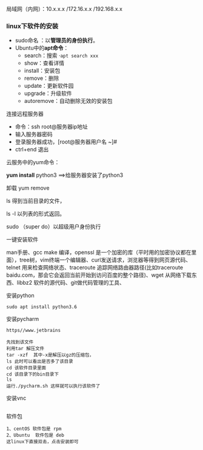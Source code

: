 局域网（内网）：10.x.x.x /172.16.x.x /192.168.x.x

### linux下软件的安装

+ sudo命名 ：以**管理员的身份执行**。
+ Ubuntu中的**apt命令**：
  - search：搜索 ·`apt search xxx`
  - show：查看详情
  - install：安装包
  - remove：删除
  - update：更新软件园
  - upgrade：升级软件 
  - autoremove：自动删除无效的安装包

连接远程服务器

+ 命令：ssh  root@服务器ip地址
+ 输入服务器密码
+ 登录服务器成功，[root@服务器用户名 ~]#
+ ctrl+end 退出

云服务中的yum命令：

**yum install** python3  ==>给服务器安装了python3

卸载 yum remove  



ls 得到当前目录的文件， 

ls -l 以列表的形式返回。

sudo （super  do）以超级用户身份执行

一键安装软件

man手册、gcc make 编译，openssl 是一个加密的库（平时用的加密协议都在里面），tree树，vim终端一个编辑器、curl发送请求，浏览器等得到网页源代码、telnet 用来检查网络状态、traceroute 追踪网络路由器路径(比如traceroute baidu.com，那会它会返回当前开始到访问百度的整个路径)、wget 从网络下载东西、libbz2 软件的源代码、git做代码管理的工具、

安装python

`sudo apt install python3.6`

安装pycharm

`https//www.jetbrains`

```
先找到该文件
利用tar 解压文件
tar -xzf  其中-x是解压以gz的压缩包，
ls 此时可以看出是否多了该目录
cd 该软件目录里面
cd 该目录下的bin目录下
ls
运行./pycharm.sh 这样就可以执行该软件了

```

安装vnc

```

```

软件包

```
1、centOS 软件包是 rpm
2、Ubuntu  软件包是 deb
这linux下直接双击，点击安装即可
```



